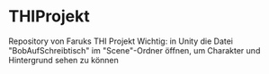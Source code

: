 # THIProjekt
 Repository von Faruks THI Projekt
Wichtig: in Unity die Datei "BobAufSchreibtisch" im "Scene"-Ordner öffnen, um Charakter und Hintergrund sehen zu können
